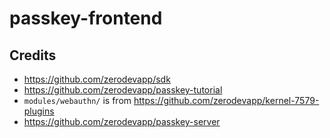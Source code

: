 # passkey-frontend

## Credits
- https://github.com/zerodevapp/sdk
- https://github.com/zerodevapp/passkey-tutorial
- `modules/webauthn/` is from https://github.com/zerodevapp/kernel-7579-plugins
- https://github.com/zerodevapp/passkey-server
